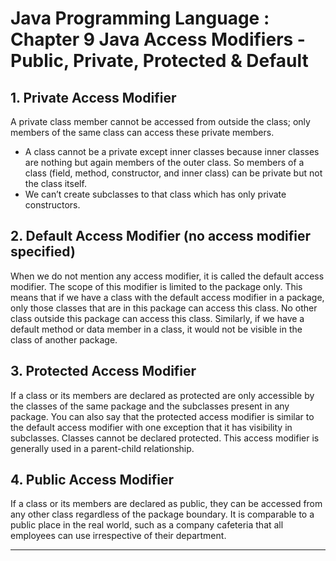 # Java Programming Language : Chapter 9 Java Access Modifiers - Public, Private, Protected & Default

## 1. Private Access Modifier
A private class member cannot be accessed from outside the class; only members of the same class can access these private members.
* A class cannot be a private except inner classes because inner classes are nothing but again members of the outer class. So members of a class (field, method, constructor, and inner class) can be private but not the class itself.
* We can’t create subclasses to that class which has only private constructors.

## 2. Default Access Modifier (no access modifier specified)
When we do not mention any access modifier, it is called the default access modifier. The scope of this modifier is limited to the package only. This means that if we have a class with the default access modifier in a package, only those classes that are in this package can access this class. No other class outside this package can access this class. Similarly, if we have a default method or data member in a class, it would not be visible in the class of another package.

## 3. Protected Access Modifier
If a class or its members are declared as protected are only accessible by the classes of the same package and the subclasses present in any package. You can also say that the protected access modifier is similar to the default access modifier with one exception that it has visibility in subclasses.
Classes cannot be declared protected. This access modifier is generally used in a parent-child relationship.

## 4. Public Access Modifier
If a class or its members are declared as public, they can be accessed from any other class regardless of the package boundary. It is comparable to a public place in the real world, such as a company cafeteria that all employees can use irrespective of their department.

---